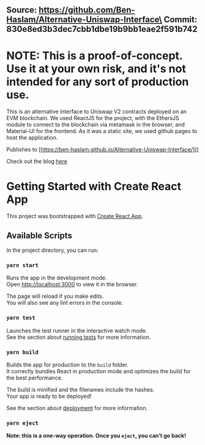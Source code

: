 Source: https://github.com/Ben-Haslam/Alternative-Uniswap-Interface\
Commit: 830e8ed3b3dec7cbb1dbe19b9bb1eae2f591b742
---

# NOTE: This is a proof-of-concept. Use it at your own risk, and it's not intended for any sort of production use.

This is an alternative interface to Uniswap V2 contracts deployed on an EVM blockchain. We used ReactJS for the project, with the EthersJS module to connect to the blockchain via metamask in the browser, and Material-UI for the frontend. As it was a static site, we used github pages to host the application.


Publishes to [https://ben-haslam.github.io/Alternative-Uniswap-Interface/]()

Check out the blog [here](https://medium.com/clearmatics/how-i-made-a-uniswap-interface-from-scratch-b51e1027ca87)

# Getting Started with Create React App

This project was bootstrapped with [Create React App](https://github.com/facebook/create-react-app).

## Available Scripts

In the project directory, you can run:

### `yarn start`

Runs the app in the development mode.\
Open [http://localhost:3000](http://localhost:3000) to view it in the browser.

The page will reload if you make edits.\
You will also see any lint errors in the console.

### `yarn test`

Launches the test runner in the interactive watch mode.\
See the section about [running tests](https://facebook.github.io/create-react-app/docs/running-tests) for more information.

### `yarn build`

Builds the app for production to the `build` folder.\
It correctly bundles React in production mode and optimizes the build for the best performance.

The build is minified and the filenames include the hashes.\
Your app is ready to be deployed!

See the section about [deployment](https://facebook.github.io/create-react-app/docs/deployment) for more information.

### `yarn eject`

**Note: this is a one-way operation. Once you `eject`, you can’t go back!**

